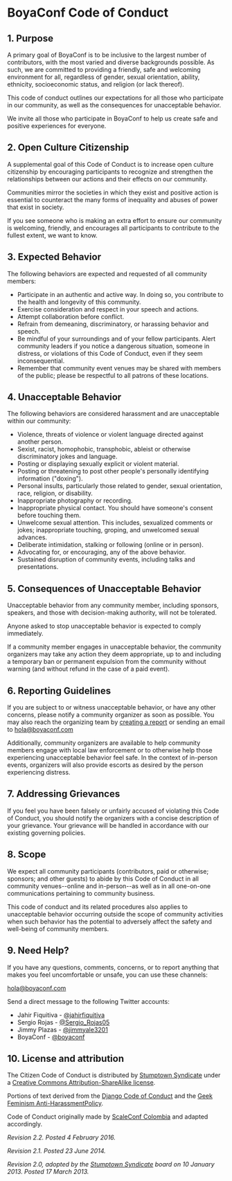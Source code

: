 # BoyaConf Code of Conduct


## 1. Purpose

A primary goal of BoyaConf is to be inclusive to the largest number of contributors, with
the most varied and diverse backgrounds possible. As such, we are committed to providing a friendly,
safe and welcoming environment for all, regardless of gender, sexual orientation, ability,
ethnicity, socioeconomic status, and religion (or lack thereof).


This code of conduct outlines our expectations for all those who participate in our community, as
well as the consequences for unacceptable behavior.


We invite all those who participate in BoyaConf to help us create safe and positive
experiences for everyone.


## 2. Open Culture Citizenship

A supplemental goal of this Code of Conduct is to increase open culture citizenship by encouraging
participants to recognize and strengthen the relationships between our actions and their effects on
our community.


Communities mirror the societies in which they exist and positive action is essential to counteract
the many forms of inequality and abuses of power that exist in society.


If you see someone who is making an extra effort to ensure our community is welcoming, friendly, and
encourages all participants to contribute to the fullest extent, we want to know.


## 3. Expected Behavior

The following behaviors are expected and requested of all community members:

  * Participate in an authentic and active way. In doing so, you contribute to the health and
    longevity of this community.
  * Exercise consideration and respect in your speech and actions.
  * Attempt collaboration before conflict.
  * Refrain from demeaning, discriminatory, or harassing behavior and speech.
  * Be mindful of your surroundings and of your fellow participants. Alert community leaders if you
    notice a dangerous situation, someone in distress, or violations of this Code of Conduct, even
    if they seem inconsequential.
  * Remember that community event venues may be shared with members of the public; please be
    respectful to all patrons of these locations.


## 4. Unacceptable Behavior

The following behaviors are considered harassment and are unacceptable within our community:

  * Violence, threats of violence or violent language directed against another person.
  * Sexist, racist, homophobic, transphobic, ableist or otherwise discriminatory jokes and language.
  * Posting or displaying sexually explicit or violent material.
  * Posting or threatening to post other people's personally identifying information ("doxing").
  * Personal insults, particularly those related to gender, sexual orientation, race, religion, or
    disability.
  * Inappropriate photography or recording.
  * Inappropriate physical contact. You should have someone's consent before touching them.
  * Unwelcome sexual attention. This includes, sexualized comments or jokes; inappropriate touching,
    groping, and unwelcomed sexual advances.
  * Deliberate intimidation, stalking or following (online or in person).
  * Advocating for, or encouraging, any of the above behavior.
  * Sustained disruption of community events, including talks and presentations.


## 5. Consequences of Unacceptable Behavior

Unacceptable behavior from any community member, including sponsors, speakers, and those with
decision-making authority, will not be tolerated.

Anyone asked to stop unacceptable behavior is expected to comply immediately.

If a community member engages in unacceptable behavior, the community organizers may take any action
they deem appropriate, up to and including a temporary ban or permanent expulsion from the community
without warning (and without refund in the case of a paid event).


## 6. Reporting Guidelines

If you are subject to or witness unacceptable behavior, or have any other concerns, please notify a
community organizer as soon as possible. You may also reach the organizing team by [creating a report](http://bit.ly/boyaconf-report) 
or sending an email to [hola@boyaconf.com](mailto:hola@boyaconf.com)


Additionally, community organizers are available to help community members engage with local law
enforcement or to otherwise help those experiencing unacceptable behavior feel safe. In the context
of in-person events, organizers will also provide escorts as desired by the person experiencing
distress.


## 7. Addressing Grievances

If you feel you have been falsely or unfairly accused of violating this Code of Conduct, you should
notify the organizers with a concise description of your grievance. Your grievance will be handled
in accordance with our existing governing policies.


## 8. Scope

We expect all community participants (contributors, paid or otherwise; sponsors; and other guests)
to abide by this Code of Conduct in all community venues--online and in-person--as well as in all
one-on-one communications pertaining to community business.


This code of conduct and its related procedures also applies to unacceptable behavior occurring
outside the scope of community activities when such behavior has the potential to adversely affect
the safety and well-being of community members.


## 9. Need Help?

If you have any questions, comments, concerns, or to report anything that makes you feel
uncomfortable or unsafe, you can use these channels:

[hola@boyaconf.com](mailto:hola@boyaconf.com)


Send a direct message to the following Twitter accounts:
* Jahir Fiquitiva - [@jahirfiquitiva](https://twitter.com/jahirfiquitiva)
* Sergio Rojas - [@Sergio_Rojas05](https://twitter.com/Sergio_Rojas05)
* Jimmy Plazas - [@jimmyale3201](https://twitter.com/jimmyale3201)
* BoyaConf - [@boyaconf](https://twitter.com/boyaconf)


## 10. License and attribution

The Citizen Code of Conduct is distributed by [Stumptown Syndicate](http://stumptownsyndicate.org)
under a [Creative Commons Attribution-ShareAlike license](http://creativecommons.org/licenses/by-sa/3.0/).


Portions of text derived from the [Django Code of Conduct](https://www.djangoproject.com/conduct/)
and the [Geek Feminism Anti-HarassmentPolicy](http://geekfeminism.wikia.com/wiki/Conference_anti-harassment/Policy).


Code of Conduct originally made by [ScaleConf Colombia](https://github.com/ScaleConfCo/code-of-conduct) and adapted accordingly.



_Revision 2.2. Posted 4 February 2016._

_Revision 2.1. Posted 23 June 2014._

_Revision 2.0, adopted by the [Stumptown Syndicate](http://stumptownsyndicate.org) board on 10
January 2013. Posted 17 March 2013._
